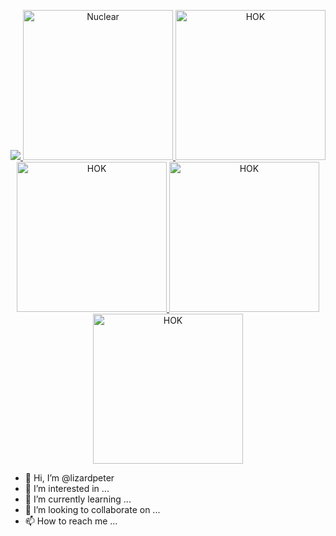 <style>
  @media only screen and (max-width: 4000px) {
    .emblem {

        width: auto !important;
        height: 11vh !important;
    }
    
    .lizard {
    
        font-size: 13vh !important;
    }
  }
  
  @media only screen and (max-width: 1000px) {
    .emblem {

        width: auto !important;
        height: 6vh !important;
    }
    
    .lizard {
    
        font-size: 8vh !important;
    }
  }
  </style>

<p align="center">
  <a href="https://discord.gg/cM488Ws">
    <img src="https://github.com/lizardpeter/house-of-kublai/blob/master/images/HK%20BANNER.png" object-fit="cover">
    <img class = "emblem" src="https://raw.githubusercontent.com/lizardpeter/house-of-kublai/master/Web/nuclear.png" alt="Nuclear">
    <img class = "emblem" src="https://raw.githubusercontent.com/lizardpeter/house-of-kublai/master/images/1024.png" alt="HOK">
    <img class = "emblem" src="https://raw.githubusercontent.com/lizardpeter/house-of-kublai/master/Web/al3.png" alt="HOK">
    <img class = "emblem" src="https://raw.githubusercontent.com/lizardpeter/house-of-kublai/master/Web/Among%202.png" alt="HOK">
    <img class = "emblem" src="https://emoji.gg/assets/emoji/2677-200-iq.gif" alt="HOK">
  </a>
</p>

- 👋 Hi, I’m @lizardpeter
- 👀 I’m interested in ...
- 🌱 I’m currently learning ...
- 💞️ I’m looking to collaborate on ...
- 📫 How to reach me ...

<!---
lizardpeter/lizardpeter is a ✨ special ✨ repository because its `README.md` (this file) appears on your GitHub profile.
You can click the Preview link to take a look at your changes.
--->
